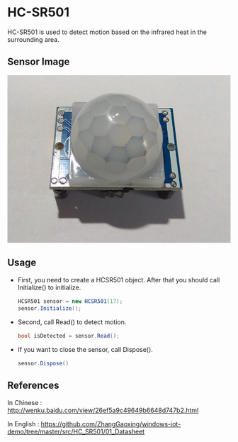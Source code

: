 # HC-SR501
HC-SR501 is used to detect motion based on the infrared heat in the surrounding area. 

## Sensor Image
![](sensor.jpg)

## Usage
* First, you need to create a HCSR501 object. After that you should call Initialize() to initialize.
    ```C#
    HCSR501 sensor = new HCSR501(17);
    sensor.Initialize();
    ```

* Second, call Read() to detect motion.
    ```C#
    bool isDetected = sensor.Read();
    ```

* If you want to close the sensor, call Dispose().
    ```C#
    sensor.Dispose()
    ```

## References
In Chinese : http://wenku.baidu.com/view/26ef5a9c49649b6648d747b2.html

In English : https://github.com/ZhangGaoxing/windows-iot-demo/tree/master/src/HC_SR501/01_Datasheet
